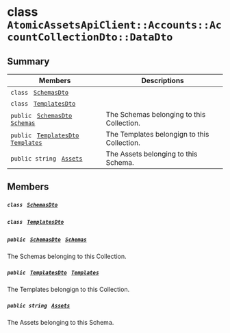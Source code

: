 # class `AtomicAssetsApiClient::Accounts::AccountCollectionDto::DataDto` 

## Summary

 Members                                | Descriptions                                
----------------------------------------|---------------------------------------------
`class ` [`SchemasDto`](AtomicAssetsApiClient--Accounts--AccountCollectionDto--DataDto--SchemasDto.md)        | 
`class ` [`TemplatesDto`](AtomicAssetsApiClient--Accounts--AccountCollectionDto--DataDto--TemplatesDto.md)        | 
`public ` [`SchemasDto`](AtomicAssetsApiClient--Accounts--AccountCollectionDto--DataDto--SchemasDto.md)` ` [`Schemas`](#class_atomic_assets_api_client_1_1_accounts_1_1_account_collection_dto_1_1_data_dto_1a020c9e234cc78e121e157419f9a4286a) | The Schemas belonging to this Collection.
`public ` [`TemplatesDto`](AtomicAssetsApiClient--Accounts--AccountCollectionDto--DataDto--TemplatesDto.md)` ` [`Templates`](#class_atomic_assets_api_client_1_1_accounts_1_1_account_collection_dto_1_1_data_dto_1a5be33ec113d1815470242d3e117adbd7) | The Templates belongign to this Collection.
`public string ` [`Assets`](#class_atomic_assets_api_client_1_1_accounts_1_1_account_collection_dto_1_1_data_dto_1add7a6c8721ab494bfbb6bec5c0de3ede) | The Assets belonging to this Schema.

## Members

##### `class ` [`SchemasDto`](AtomicAssetsApiClient--Accounts--AccountCollectionDto--DataDto--SchemasDto.md) 

##### `class ` [`TemplatesDto`](AtomicAssetsApiClient--Accounts--AccountCollectionDto--DataDto--TemplatesDto.md) 

##### `public ` [`SchemasDto`](AtomicAssetsApiClient--Accounts--AccountCollectionDto--DataDto--SchemasDto.md)` ` [`Schemas`](#class_atomic_assets_api_client_1_1_accounts_1_1_account_collection_dto_1_1_data_dto_1a020c9e234cc78e121e157419f9a4286a) 

The Schemas belonging to this Collection.

##### `public ` [`TemplatesDto`](AtomicAssetsApiClient--Accounts--AccountCollectionDto--DataDto--TemplatesDto.md)` ` [`Templates`](#class_atomic_assets_api_client_1_1_accounts_1_1_account_collection_dto_1_1_data_dto_1a5be33ec113d1815470242d3e117adbd7) 

The Templates belongign to this Collection.

##### `public string ` [`Assets`](#class_atomic_assets_api_client_1_1_accounts_1_1_account_collection_dto_1_1_data_dto_1add7a6c8721ab494bfbb6bec5c0de3ede) 

The Assets belonging to this Schema.

